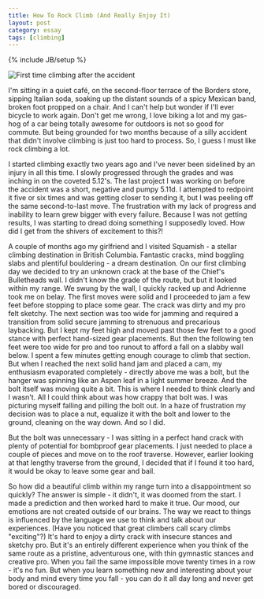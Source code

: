 ```yaml
---
title: How To Rock Climb (And Really Enjoy It)
layout: post
category: essay
tags: [climbing]
---
```

{% include JB/setup %}

![First time climbing after the accident](http://farm5.static.flickr.com/4132/4973340226_fd1bcd7e4e.jpg) 

I'm sitting in a quiet café, on the second-floor terrace of the Borders store, sipping Italian soda, soaking up the distant sounds of a spicy Mexican band, broken foot propped on a chair. And I can't help but wonder if I'll ever bicycle to work again. Don't get me wrong, I love biking a lot and my gas-hog of a car being totally awesome for outdoors is not so good for commute. But being grounded for two months because of a silly accident that didn't involve climbing is just too hard to process. So, I guess I must like rock climbing a lot.

I started climbing exactly two years ago and I've never been sidelined by an injury in all this time. I slowly progressed through the grades and was inching in on the coveted 5.12's. The last project I was working on before the accident was a short, negative and pumpy 5.11d. I attempted to redpoint it five or six times and was getting closer to sending it, but I was peeling off the same second-to-last move. The frustration with my lack of progress and inability to learn grew bigger with every failure. Because I was not getting results, I was starting to dread doing something I supposedly loved. How did I get from the shivers of excitement to this?!

A couple of months ago my girlfriend and I visited Squamish - a stellar climbing destination in British Columbia. Fantastic cracks, mind boggling slabs and plentiful bouldering - a dream destination. On our first climbing day we decided to try an unknown crack at the base of the Chief's Bulletheads wall. I didn't know the grade of the route, but but it looked within my range. We swung by the wall, I quickly racked up and Adrienne took me on belay. The first moves were solid and I proceeded to jam a few feet before stopping to place some gear. The crack was dirty and my pro felt sketchy. The next section was too wide for jamming and required a transition from solid secure jamming to strenuous and precarious laybacking. But I kept my feet high and moved past those few feet to a good stance with perfect hand-sized gear placements. But then the following ten feet were too wide for pro and too runout to afford a fall on a slabby wall below. I spent a few minutes getting enough courage to climb that section. But when I reached the next solid hand jam and placed a cam, my enthusiasm evaporated completely - directly above me was a bolt, but the hanger was spinning like an Aspen leaf in a light summer breeze. And the bolt itself was moving quite a bit. This is where I needed to think clearly and I wasn't. All I could think about was how crappy that bolt was. I was picturing myself falling and pilling the bolt out. In a haze of frustration my decision was to place a nut, equalize it with the bolt and lower to the ground, cleaning on the way down. And so I did.

But the bolt was unnecessary - I was sitting in a perfect hand crack with plenty of potential for bombproof gear placements. I just needed to place a couple of pieces and move on to the roof traverse. However, earlier looking at that lengthy traverse from the ground, I decided that if I found it too hard, it would be okay to leave some gear and bail.

So how did a beautiful climb within my range turn into a disappointment so quickly? The answer is simple - it didn't, it was doomed from the start. I made a prediction and then worked hard to make it true. Our mood, our emotions are not created outside of our brains. The way we react to things is influenced by the language we use to think and talk about our experiences. (Have you noticed that great climbers call scary climbs "exciting"?) It's hard to enjoy a dirty crack with insecure stances and sketchy pro. But it's an entirely different experience when you think of the same route as a pristine, adventurous one, with thin gymnastic stances and creative pro. When you fail the same impossible move twenty times in a row - it's no fun. But when you learn something new and interesting about your body and mind every time you fall - you can do it all day long and never get bored or discouraged.

